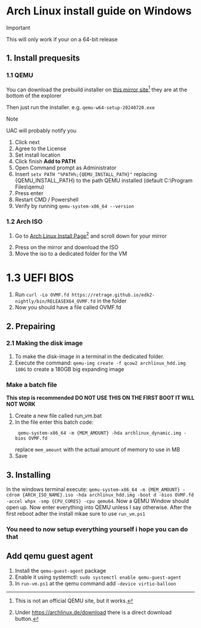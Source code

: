 # Arch Linux install guide on Windows
> [!IMPORTANT]
> This will only work if your on a 64-bit release

## 1. Install prequesits

### 1.1 QEMU

You can download the prebuild installer on [this mirror site](https://qemu.weilnetz.de/w64)[^1] they are at the bottom of the explorer 
[^1]: This is not an official QEMU site, but it works.

Then just run the installer. e.g. ```qemu-w64-setup-20240720.exe```
> [!NOTE]
> UAC will probably notify you
1. Click next
2. Agree to the License
3. Set install location
4. Click finish
**Add to PATH**
1. Open Command prompt as Administrator
2. Insert `setx PATH "%PATH%;{QEMU_INSTALL_PATH}"` replacing {QEMU_INSTALL_PATH} to the path QEMU installed (default C:\Program Files\qemu)
3. Press enter
4. Restart CMD / Powershell
5. Verify by running `qemu-system-x86_64 --version`

### 1.2 Arch ISO
1. Go to [Arch Linux Install Page](https://archlinux.org/download/)[^2] and scroll down for your mirror
[^2]: Under https://archlinux.de/download there is a direct download button.

2. Press on the mirror and download the ISO
3. Move the iso to a dedicated folder for the VM

# 1.3 UEFI BIOS
1. Run `curl -Lo OVMF.fd https://retrage.github.io/edk2-nightly/bin/RELEASEX64_OVMF.fd` in the folder
2. Now you should have a file called OVMF.fd

## 2. Prepairing

### 2.1 Making the disk image
1. To make the disk-image in a terminal in the dedicated folder.
2. Execute the command: `qemu-img create -f qcow2 archlinux_hdd.img 180G` to create a 180GB big expanding image

### Make a batch file
**This step is recommended**
**DO NOT USE THIS ON THE FIRST BOOT IT WILL NOT WORK**
1. Create a new file called run_vm.bat
2. In the file enter this batch code:
   ```batch
    qemu-system-x86_64 -m {MEM_AMOUNT} -hda archlinux_dynamic.img -bios OVMF.fd
   ```
   replace `mem_amount` with the actual amount of memory to use in MB
3. Save

## 3. Installing
In the windows terminal execute: `qemu-system-x86_64 -m {MEM_AMOUNT} -cdrom {ARCH_ISO_NAME}.iso -hda archlinux_hdd.img -boot d -bios OVMF.fd -accel whpx -smp {CPU_CORES} -cpu qemu64`.
Now a QEMU Window should open up. Now enter everything into QEMU unless I say otherwise.
After the first reboot adter the install mkae sure to use `run_vm.ps1`

### You need to now setup everything yourself i hope you can do that

## Add qemu guest agent
1. Install the `qemu-guest-agent` package
2. Enable it using systemctl: `sudo systemctl enable qemu-guest-agent`
3. In `run-vm.ps1` at the qemu command add `-device virtio-balloon`

